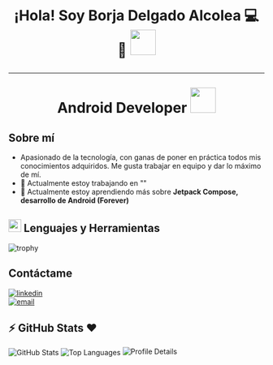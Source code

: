 <h1 align="center">¡Hola! Soy Borja Delgado Alcolea 💻 👋  <img src="https://media.giphy.com/media/Qo2dupDib32rkTY4hX/giphy.gif?cid=ecf05e47rhfq8eqqwqnggot9so03s2vn6prr2w4ypb9uqyci&ep=v1_stickers_search&rid=giphy.gif&ct=s" width="50">  <hr> Android Developer <img src="https://media.giphy.com/media/UQJlZ2OcaCA2RLfGiZ/giphy.gif?cid=790b7611tpr2gif2fwu93a4qqeqk6ewj5yijnk3n1iqyegei&ep=v1_stickers_search&rid=giphy.gif&ct=s" width="50"> </h1> 


## Sobre mí 

- Apasionado de la tecnología, con ganas de poner en práctica todos mis conocimientos adquiridos. Me gusta trabajar en equipo y dar lo máximo de mí.
- 🔭 Actualmente estoy trabajando en ""
- 🌱 Actualmente estoy aprendiendo más sobre **Jetpack Compose, desarrollo de Android (Forever)**

## <img src="https://media2.giphy.com/media/QssGEmpkyEOhBCb7e1/giphy.gif?cid=ecf05e47a0n3gi1bfqntqmob8g9aid1oyj2wr3ds3mg700bl&rid=giphy.gif" width="25"/> **Lenguajes y Herramientas**

![trophy](https://skillicons.dev/icons?i=kotlin,java,cs,androidstudio,idea,visualstudio,dotnet,firebase,git,github,stackoverflow,postman&perline=18)

## **Contáctame**

<div align='left'>
  <ul style="list-style: none; padding: 0;">
    <li>
      <a href="https://linkedin.com/in/borjadelgadoalcolea" target="_blank">
        <img src="https://img.shields.io/badge/linkedin:  borjadelgado-%2300acee.svg?color=405DE6&style=for-the-badge&logo=linkedin&logoColor=white" alt="linkedin"/>
      </a>
    </li>
    <li>
      <a href="mailto:borjadelgadodev@gmail.com">
        <img src="https://img.shields.io/badge/email:%20borjadelgadodev@gmail.com-%2300acee.svg?color=1DA1F2&style=for-the-badge&logo=gmail&logoColor=white" alt="email"/>
      </a>
    </li>
  </ul>
</div>

## :zap: GitHub Stats ❤️ 

<div>
   <img align="center" src="http://github-profile-summary-cards.vercel.app/api/cards/stats?username=borjadelgadodev&theme=nord_dark" alt="GitHub Stats"/>
   <img align="center" src="https://github-readme-stats.vercel.app/api/top-langs/?username=borjadelgadodev&layout=compact&theme=dark&bg_color=2E3440&text_color=88C0D0&rank_icon=88C0D0" alt="Top Languages"/>
   <img src="http://github-profile-summary-cards.vercel.app/api/cards/profile-details?username=borjadelgadodev&theme=nord_dark" alt="Profile Details"/>
</div>
